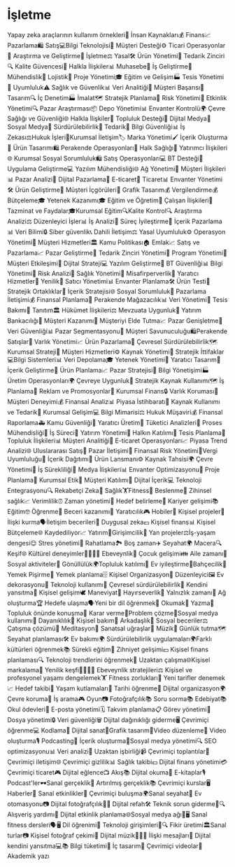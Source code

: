 # İşletme

Yapay zeka araçlarının kullanım örnekleri👥 İnsan Kaynakları💰 Finans📈 Pazarlama🛍️ Satış💻Bilgi Teknolojisi🤝 Müşteri Desteği⚙️ Ticari Operasyonlar🔬 Araştırma ve Geliştirme🏢 İşletme⚖️ Yasal🛠️ Ürün Yönetimi🔗 Tedarik Zinciri🔍 Kalite Güvencesi📢 Halkla İlişkiler📊 Muhasebe🚀 İş Geliştirme🔧 Mühendislik🚚 Lojistik📆 Proje Yönetimi🎓 Eğitim ve Gelişim🏭 Tesis Yönetimi📝 Uyumluluk⚠️ Sağlık ve Güvenlik📊 Veri Analitiği🎉 Müşteri Başarısı🎨 Tasarım🔍 İç Denetim🏭 İmalat🗺️ Stratejik Planlama🚨 Risk Yönetimi🎉 Etkinlik Yönetimi🔍 Pazar Araştırması📦 Depo Yönetimi📊 Envanter Kontrolü🌍 Çevre Sağlığı ve Güvenliği🌐 Halkla İlişkiler🤝 Topluluk Desteği📱 Dijital Medya📱 Sosyal Medya🌱 Sürdürülebilirlik🛒 Tedarik🔐 Bilgi Güvenliği📊 İş Zekası⚖️Hukuk İşleri📢Kurumsal İletişim🏷️ Marka Yönetimi🖌️ İçerik Oluşturma🎨 Ürün Tasarımı🛍️ Perakende Operasyonları🏥 Halk Sağlığı💼 Yatırımcı İlişkileri🌐 Kurumsal Sosyal Sorumluluk🛍️ Satış Operasyonları💻 BT Desteği📱 Uygulama Geliştirme💻 Yazılım Mühendisliği🌐 Ağ Yönetimi🤝 Müşteri İlişkileri📊 Pazar Analizi📱 Dijital Pazarlama🛒 E-ticaret🏬 Ticaret📊 Envanter Yönetimi🛠️ Ürün Geliştirme🧠 Müşteri İçgörüleri🎨 Grafik Tasarım💰 Vergilendirme💰 Bütçeleme🎓 Yetenek Kazanımı🎓 Eğitim ve Öğretim🤝 Çalışan İlişkileri💼 Tazminat ve Faydalar🎓Kurumsal Eğitim🔍Kalite Kontrol🔍 Araştırma Analizi⚖️ Düzenleyici İşler📊 İş Analizi🔄 Süreç İyileştirme📢 İçerik Pazarlama📊 Veri Bilimi🔒 Siber güvenlik📞 Dahili İletişim⚖️ Yasal Uyumluluk⚙️ Operasyon Yönetimi🤝 Müşteri Hizmetleri🏛️ Kamu Politikası🏠 Emlak📈 Satış ve Pazarlama📈 Pazar Geliştirme🔗 Tedarik Zinciri Yönetimi📆 Program Yönetimi🤝 Müşteri Etkileşimi📱 Dijital Strateji💻 Yazılım Geliştirme🔐 BT Güvenliği📊 Bilgi Yönetimi🚨 Risk Analizi🏥 Sağlık Yönetimi🏨 Misafirperverlik🎨 Yaratıcı Hizmetler🚀 Yenilik🤝 Satıcı Yönetimi📊 Envanter Planlama🛠️ Ürün Testi🤝 Stratejik Ortaklıklar📜 İçerik Stratejisi🌐 Sosyal Sorumluluk📢 Pazarlama İletişimi💰 Finansal Planlama🏬 Perakende Mağazacılık📊 Veri Yönetimi🔧 Tesis Bakımı📢 Tanıtım🏛️ Hükümet İlişkileri⚖️ Mevzuata Uygunluk💼 Yatırım Bankacılığı🤝 Müşteri Kazanımı🤝 Müşteriyi Elde Tutma📈 Pazar Genişletme🔐 Veri Güvenliği📊 Pazar Segmentasyonu🤝 Müşteri Savunuculuğu🛍️Perakende Satışlar🏦 Varlık Yönetimi📈 Ürün Pazarlama🌱 Çevresel Sürdürülebilirlik🗺️ Kurumsal Strateji🤝 Müşteri Hizmetleri⚙️ Kaynak Yönetimi🤝 Stratejik İttifaklar💻Bilgi Sistemleri📊 Veri Depolama🎓 Yetenek Yönetimi🎨 Yaratıcı Tasarım📜 İçerik Geliştirme📆 Ürün Planlama📈 Pazar Stratejisi📜 Bilgi Yönetişimi🏭 Üretim Operasyonları🌍 Çevreye Uygunluk🔗 Stratejik Kaynak Kullanımı🗺️ İş Planlama📢 Reklam ve Promosyonlar💼 Kurumsal Finans🔒 Varlık Koruması🤝 Müşteri Deneyimi💰 Finansal Analiz📊 Piyasa İstihbaratı🛒 Kaynak Kullanımı ve Tedarik🚀 Kurumsal Gelişim💻 Bilgi Mimarisi⚖️ Hukuk Müşaviri💰 Finansal Raporlama🚑 Kamu Güvenliği🎨 Yaratıcı Üretim🧠 Tüketici Analizleri🔧 Proses Mühendisliği🔄 İş Süreci💼 Yatırım Yönetimi🤝 Halkın Katılımı🏢 Tesis Planlama🤝 Topluluk İlişkileri📊 Müşteri Analitiği🛒 E-ticaret Operasyonları📈 Piyasa Trend Analizi🌐 Uluslararası Satış📢 Pazar İletişimi🚨 Finansal Risk Yönetimi💼Vergi Uyumluluğu📢 İçerik Dağıtımı🚀 Ürün Lansmanı⚙️ Kaynak Tahsisi🌍 Çevre Yönetimi🔄 İş Sürekliliği📰 Medya İlişkileri📊 Envanter Optimizasyonu📆 Proje Planlama📜 Kurumsal Etik🤝 Müşteri Katılımı📱 Dijital İçerik💻 Teknoloji Entegrasyonu🔍 Rekabetçi Zeka💪 Sağlık🏋️Fitness🥗 Beslenme🧘 Zihinsel sağlık📈 Verimlilik⏰ Zaman yönetimi🎯 Hedef belirleme🚀 Kariyer gelişimi📚 Eğitim🤓 Öğrenme🔧 Beceri kazanımı🎨 Yaratıcılık🎮 Hobiler🔨 Kişisel projeler💑 İlişki kurma🗣️İletişim becerileri🧠 Duygusal zeka💵 Kişisel finans📊 Kişisel Bütçeleme🌐 Kaydediliyor📈 Yatırım🚀Girişimcilik🔄 Yan projeler⚖️İş-yaşam dengesi😌 Stres yönetimi🛀 Rahatlama🏞️ Boş zaman✈️ Seyahat🌍 Macera🔍 Keşif🌐 Kültürel deneyimler👨‍👩‍👧‍👦 Ebeveynlik👶 Çocuk gelişimi👪 Aile zamanı👫Sosyal aktiviteler🤲 Gönüllülük🌍Topluluk katılımı🏡 Ev iyileştirme🌷Bahçecilik🍳 Yemek Pişirme📅 Yemek planlama🗄️ Kişisel Organizasyon🧹 Düzenleyici🖼️ Ev dekorasyonu🔧 Teknoloji kullanımı🌱 Çevresel sürdürülebilirlik🤔 Kendini yansıtma🌱 Kişisel gelişim🕊️ Maneviyat🤲 Hayırseverlik🧘 Yalnızlık zamanı🤝 Ağ oluşturma🏆 Hedefe ulaşma🗣️Yeni bir dil öğrenmek📖 Okumak📝 Yazma🎤 Topluluk önünde konuşma🤔 Karar verme🧩Problem çözme🔄Sosyal medya kullanımı🌱 Dayanıklılık🛀 Kişisel bakım👫 Arkadaşlık👥 Sosyal beceriler⚖️ Çatışma çözümü🧘 Meditasyon🎨 Sanatsal uğraşlar🎵 Müzik🧘 Günlük tutma🗺️ Seyahat planlaması🛠️ Ev bakımı🌍 Sürdürülebilirlik uygulamaları🌍Farklı kültürleri öğrenmek📚 Sürekli eğitim🧠 Zihniyet gelişimi💵 Kişisel finans planlaması🔍 Teknoloji trendlerini öğrenmek🏡 Uzaktan çalışma🌐Kişisel markalama🚀 Yenilik keşfi👨‍👩‍👧‍👦 Ebeveynlik stratejileri⚖️ Kişisel ve profesyonel yaşamı dengelemek🏋️ Fitness zorlukları🍳 Yeni tarifler denemek📈 Hedef takibi🎉 Yaşam kutlamaları📜 Tarihi öğrenme🔄 Dijital organizasyon🌍 Çevre koruma🚀 İş arama🎮 Oyun📷 Fotoğrafçılık📚 Soru sorma📚 Edebiyat📚 Okul ödevleri📧 E-posta yönetimi🗓️ Takvim planlama📋 Görev yönetimi📁 Dosya yönetimi🔒 Veri güvenliği🗑️ Dijital dağınıklığı giderme🖥️ Çevrimiçi öğrenme💻 Kodlama🎨 Dijital sanat🎨Grafik tasarım🎥Video düzenleme🎥 Video oluşturma🎙️ Podcasting📝 İçerik oluşturma📱Sosyal medya yönetimi🔍 SEO ​​optimizasyonu📊 Veri analizi🤝 Uzaktan işbirliği📹 Çevrimiçi toplantılar📱 Çevrimiçi iletişim🌐 Çevrimiçi gizlilik📊 Sağlık takibi💵 Dijital finans yönetimi💳 Çevrimiçi ticaret🎮 Dijital eğlence📺 Akış📚 Dijital okuma📖 E-kitaplar🎙️ Podcast'ler🕶️Sanal gerçeklik🔮 Artırılmış gerçeklik📚 Çevrimiçi kurslar🖥️ Haberler🎉 Sanal etkinlikler💑 Çevrimiçi buluşma🌍Sanal seyahat🤖 Ev otomasyonu📷 Dijital fotoğrafçılık📱🚫 Dijital refah🛠️ Teknik sorun giderme📱🔍 Alışveriş yardımı📅 Dijital etkinlik planlama🌐Sosyal medya ağı💪🖥️ Sanal fitness dersleri🗣️🖥️ Dil öğrenimi🚀 Teknoloji girişimleri🚀🔍 Fikir üretimi🏛️Sanal turlar📷 Kişisel fotoğraf çekimi🎵 Dijital müzik👩‍⚕️💬 İlişki mesajları🤔 Dijital kendini yansıtma💻📚 Bilgi tüketimi🎨 İç tasarım🎥 Çevrimiçi videolar📝 Akademik yazı
